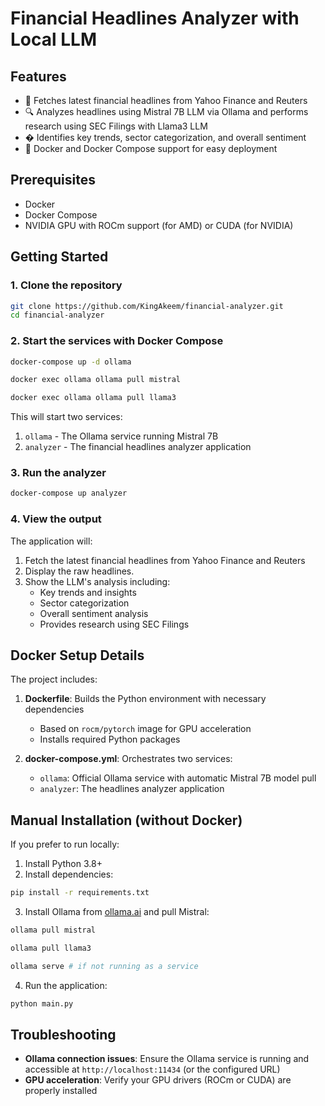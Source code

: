 # Financial Headlines Analyzer with Local LLM

## Features

- 📰 Fetches latest financial headlines from Yahoo Finance and Reuters
- 🔍 Analyzes headlines using Mistral 7B LLM via Ollama and performs research using SEC Filings with Llama3 LLM
- � Identifies key trends, sector categorization, and overall sentiment
- 🐳 Docker and Docker Compose support for easy deployment

## Prerequisites

- Docker
- Docker Compose
- NVIDIA GPU with ROCm support (for AMD) or CUDA (for NVIDIA)

## Getting Started

### 1. Clone the repository

```bash
git clone https://github.com/KingAkeem/financial-analyzer.git
cd financial-analyzer
```

### 2. Start the services with Docker Compose

```bash
docker-compose up -d ollama
```

```bash
docker exec ollama ollama pull mistral
```

```bash
docker exec ollama ollama pull llama3
```

This will start two services:
1. `ollama` - The Ollama service running Mistral 7B
2. `analyzer` - The financial headlines analyzer application

### 3. Run the analyzer

```bash
docker-compose up analyzer
```

### 4. View the output

The application will:
1. Fetch the latest financial headlines from Yahoo Finance and Reuters
2. Display the raw headlines.
3. Show the LLM's analysis including:
   - Key trends and insights
   - Sector categorization
   - Overall sentiment analysis
   - Provides research using SEC Filings

## Docker Setup Details

The project includes:

1. **Dockerfile**: Builds the Python environment with necessary dependencies
   - Based on `rocm/pytorch` image for GPU acceleration
   - Installs required Python packages

2. **docker-compose.yml**: Orchestrates two services:
   - `ollama`: Official Ollama service with automatic Mistral 7B model pull
   - `analyzer`: The headlines analyzer application

## Manual Installation (without Docker)

If you prefer to run locally:

1. Install Python 3.8+
2. Install dependencies:

```bash
pip install -r requirements.txt
```

3. Install Ollama from [ollama.ai](https://ollama.ai) and pull Mistral:
```bash
ollama pull mistral
```

```bash
ollama pull llama3
```

```bash
ollama serve # if not running as a service
```

4. Run the application:
```bash
python main.py
```

## Troubleshooting

- **Ollama connection issues**: Ensure the Ollama service is running and accessible at `http://localhost:11434` (or the configured URL)
- **GPU acceleration**: Verify your GPU drivers (ROCm or CUDA) are properly installed